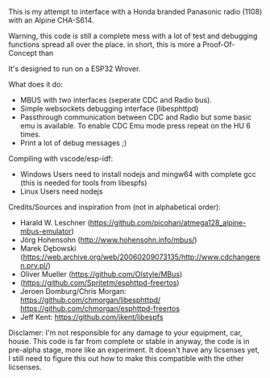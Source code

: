 This is my attempt to interface with a Honda branded Panasonic radio (1108) with an Alpine CHA-S614.

Warning, this code is still a complete mess with a lot of test and debugging functions spread all over the place. in short, this is more a Proof-Of-Concept than 

It's designed to run on a ESP32 Wrover.

What does it do: 
* MBUS with two interfaces (seperate CDC and Radio bus).
* Simple websockets debugging interface (libesphttpd)
* Passthrough communication between CDC and Radio but some basic emu is available. To enable CDC Emu mode press repeat on the HU 6 times.
* Print a lot of debug messages ;)


Compiling with vscode/esp-idf:
* Windows Users need to install nodejs and mingw64 with complete gcc (this is needed for tools from libespfs)
* Linux Users need nodejs


Credits/Sources and inspiration from (not in alphabetical order):
* Harald W. Leschner (https://github.com/picohari/atmega128_alpine-mbus-emulator)
* Jörg Hohensohn (http://www.hohensohn.info/mbus/)
* Marek Dębowski (https://web.archive.org/web/20060209073135/http://www.cdchangeren.prv.pl/)
* Oliver Mueller (https://github.com/Olstyle/MBus)
* (https://github.com/Spritetm/esphttpd-freertos)
* Jeroen Domburg/Chris Morgan: https://github.com/chmorgan/libesphttpd/ https://github.com/chmorgan/esphttpd-freertos
* Jeff Kent: https://github.com/jkent/libespfs



Disclamer:
I'm not responsible for any damage to your equipment, car, house. This code is far from complete or stable in anyway, the code is in pre-alpha stage, more like an experiment. It doesn't have any licsenses yet, I still need to figure this out how to make this compatible with the other licsenses. 